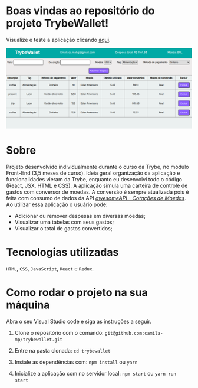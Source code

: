 # Boas vindas ao repositório do projeto TrybeWallet!

Visualize e teste a aplicação clicando <a href="https://camila-mp.github.io/trybewallet">aqui</a>.

<img src="print-trybewallet.png">

# Sobre

Projeto desenvolvido individualmente durante o curso da Trybe, no módulo  Front-End (3,5 meses de curso). Ideia geral organização da aplicação e funcionalidades vieram da Trybe, enquanto eu desenvolvi todo o código (React, JSX, HTML e CSS).
A aplicação simula uma carteira de controle de gastos com conversor de moedas. A conversão é sempre atualizada pois é feita com consumo de dados da API <a href="https://docs.awesomeapi.com.br/api-de-moedas"> *awesomeAPI - Cotações de Moedas*</a>. Ao utilizar essa aplicação o usuário pode:

- Adicionar ou remover despesas em diversas moedas;
- Visualizar uma tabelas com seus gastos;
- Visualizar o total de gastos convertidos;

# Tecnologias utilizadas

`HTML`, `CSS`, `JavaScript`, `React` e `Redux`.

# Como rodar o projeto na sua máquina

Abra o seu Visual Studio code e siga as instruções a seguir.

1. Clone o repositório com o comando:
`git@github.com:camila-mp/trybewallet.git`

2. Entre na pasta clonada:
`cd trybewallet`

3. Instale as dependências com:
`npm install` ou `yarn`

4. Inicialize a aplicação com no servidor local:
`npm start` ou `yarn run start`
